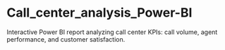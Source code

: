 # Call_center_analysis_Power-BI
Interactive Power BI report analyzing call center KPIs: call volume, agent performance, and customer satisfaction.
